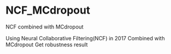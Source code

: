 # NCF_MCdropout
NCF combined with MCdropout

Using Neural Collaborative Filtering(NCF) in 2017
Combined with MCdropout
Get robustness result
